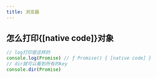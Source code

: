 ```yaml
---
title: 浏览器
---
```

## 怎么打印{[native code]}对象
```js
// log打印是这样的
console.log(Promise) // ƒ Promise() { [native code] }
// dir就可以看到所有的key
console.dir(Promise)
```